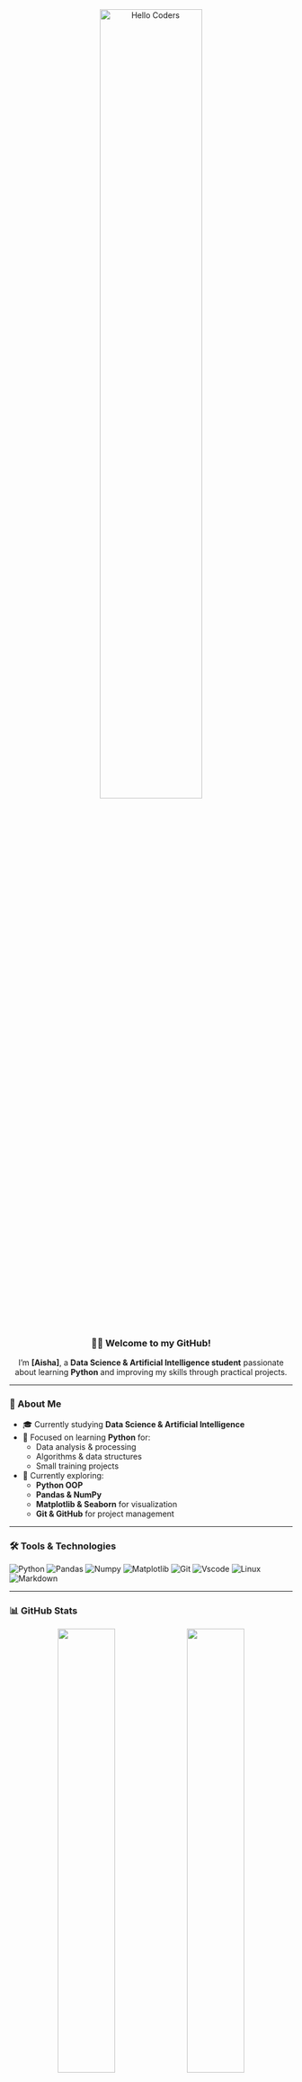 <div align="center">

<img src="https://github.com/SP-XD/SP-XD/blob/main/images/hellocoders_rounded.gif?raw=true" alt="Hello Coders" width="60%"/>  

### 👩‍💻 Welcome to my GitHub!
I’m **[Aisha]**, a **Data Science & Artificial Intelligence student** passionate about learning **Python** and improving my skills through practical projects.

</div>

---

### 🚀 About Me
- 🎓 Currently studying **Data Science & Artificial Intelligence**  
- 🐍 Focused on learning **Python** for:  
  - Data analysis & processing  
  - Algorithms & data structures  
  - Small training projects  
- 🌱 Currently exploring:  
  - **Python OOP**  
  - **Pandas & NumPy**  
  - **Matplotlib & Seaborn** for visualization  
  - **Git & GitHub** for project management  

---

### 🛠️ Tools & Technologies
![Python](https://img.shields.io/badge/Python-FFD43B?style=flat&logo=python&logoColor=darkgreen)
![Pandas](https://img.shields.io/badge/Pandas-150458?style=flat&logo=pandas&logoColor=white)
![Numpy](https://img.shields.io/badge/Numpy-013243?style=flat&logo=numpy&logoColor=white)
![Matplotlib](https://img.shields.io/badge/Matplotlib-11557c?style=flat&logo=plotly&logoColor=white)
![Git](https://img.shields.io/badge/GIT-E44C30?style=flat&logo=git&logoColor=white)
![Vscode](https://img.shields.io/badge/VS_Code-0078D4?style=flat&logo=visual%20studio%20code&logoColor=white)
![Linux](https://img.shields.io/badge/Linux-FCC624?style=flat&logo=linux&logoColor=black)
![Markdown](https://img.shields.io/badge/Markdown-000000?style=flat&logo=markdown&logoColor=white)

---

### 📊 GitHub Stats
<div align="center">

<img src="https://github-readme-stats.vercel.app/api?Aisha21=Aisha21&show_icons=true&theme=tokyonight" width="45%"/>
<img src="https://github-readme-stats.vercel.app/api/top-langs/?Aisha21=USERNAME&layout=compact&theme=tokyonight" width="45%"/>

</div>

---

### ✨ Connect with Me
[![LinkedIn](https://img.shields.io/badge/LinkedIn-blue?logo=linkedin&logoColor=white)](https://linkedin.com/in/USERNAME)  
[![Gmail](https://img.shields.io/badge/Email-D14836?logo=gmail&logoColor=white)](mailto:USERNAME@gmail.com)

---
